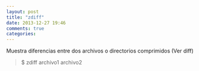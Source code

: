 ```yaml
---
layout: post
title: "zdiff"
date: 2013-12-27 19:46
comments: true
categories: 
---
```

Muestra diferencias entre dos archivos o directorios comprimidos (Ver diff)

>$ zdiff archivo1 archivo2

